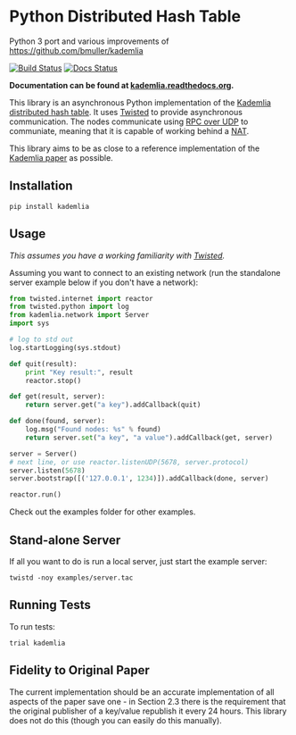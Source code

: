 # Python Distributed Hash Table

Python 3 port and various improvements of https://github.com/bmuller/kademlia

[![Build Status](https://secure.travis-ci.org/bmuller/kademlia.png?branch=master)](https://travis-ci.org/bmuller/kademlia)
[![Docs Status](https://readthedocs.org/projects/kademlia/badge/?version=latest)](http://kademlia.readthedocs.org)

**Documentation can be found at [kademlia.readthedocs.org](http://kademlia.readthedocs.org/).**

This library is an asynchronous Python implementation of the [Kademlia distributed hash table](http://en.wikipedia.org/wiki/Kademlia).  It uses [Twisted](https://twistedmatrix.com) to provide asynchronous communication.  The nodes communicate using [RPC over UDP](https://github.com/bmuller/rpcudp) to communiate, meaning that it is capable of working behind a [NAT](http://en.wikipedia.org/wiki/NAT).

This library aims to be as close to a reference implementation of the [Kademlia paper](http://pdos.csail.mit.edu/~petar/papers/maymounkov-kademlia-lncs.pdf) as possible.

## Installation

```
pip install kademlia
```

## Usage
*This assumes you have a working familiarity with [Twisted](https://twistedmatrix.com).*

Assuming you want to connect to an existing network (run the standalone server example below if you don't have a network):

```python
from twisted.internet import reactor
from twisted.python import log
from kademlia.network import Server
import sys

# log to std out
log.startLogging(sys.stdout)

def quit(result):
    print "Key result:", result
    reactor.stop()

def get(result, server):
    return server.get("a key").addCallback(quit)

def done(found, server):
    log.msg("Found nodes: %s" % found)
    return server.set("a key", "a value").addCallback(get, server)

server = Server()
# next line, or use reactor.listenUDP(5678, server.protocol)
server.listen(5678)
server.bootstrap([('127.0.0.1', 1234)]).addCallback(done, server)

reactor.run()
```

Check out the examples folder for other examples.

## Stand-alone Server
If all you want to do is run a local server, just start the example server:

```
twistd -noy examples/server.tac
```

## Running Tests
To run tests:

```
trial kademlia
```

## Fidelity to Original Paper
The current implementation should be an accurate implementation of all aspects of the paper save one - in Section 2.3 there is the requirement that the original publisher of a key/value republish it every 24 hours.  This library does not do this (though you can easily do this manually).
